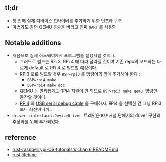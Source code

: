 ## tl;dr
- 첫 번째 실제 디바이스 드라이버를 추가하기 위한 인프라 구축  
- 마법과도 같던 QEMU 콘솔을 버리고 진짜 `UART` 를 사용함

## Notable additions
- 처음으로 실제 하드웨어에서 프로그램을 실행시킬 것이다. 
	- 그러므로 빌드는 RPi 3, RPi 4 에 따라 달라질 것이며 기존 repo의 코드와는 다르게 default 로 RPi 4 로 빌드할 예정이다.
	- RPi3 으로 빌드할 경우 `BSP=rpi3` 를 명령어의 앞에 추가해야 한다 :
		- `BSP=rpi4 make` 
		- `BSP=rpi4 make doc` 
	- QEMU 는 안타깝게도 RPi4 지원이 안 되므로 `BSP=rpi3 make qemu`  명령만 동작할 것이다.
	- [RPi4](https://smartstore.naver.com/icfactory/products/4750528335?site_preference=device&NaPm=ct%3Dkimj9wd4%7Cci%3Dshopn%7Ctr%3Dslsl_myz%7Chk%3Dce88f6a9325b5a9045745d7fa486d31c27351729%7Ctrx%3Dundefined) 와 [USB serial debug cable](https://smartstore.naver.com/makerspace/products/2189915982?site_preference=device&NaPm=ct%3Dkimj9xse%7Cci%3Dshopn%7Ctr%3Dslsl_myz%7Chk%3D1ed52ed167d3b3ed39576062b02289f66057c438%7Ctrx%3Dundefined) 을 구매하자. RPi4 을 선택한 건 그냥 RPi3 보다 최신이니까..
- `driver::interface::DeviceDriver`  트레잇은 `BSP` 커널 단에서의 driver 구현의 추상화를 위해 추가되었다.


	
	

		



## reference
- [rust-raspberrypi-OS-tutorials's chap 6 README.md](https://github.com/rust-embedded/rust-raspberrypi-OS-tutorials/tree/master/06_drivers_gpio_uart) 
- [rust lifetime](rust_lifetime.md)

